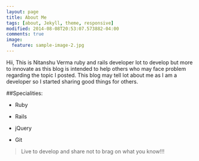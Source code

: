 ```yaml
---
layout: page
title: About Me
tags: [about, Jekyll, theme, responsive]
modified: 2014-08-08T20:53:07.573882-04:00
comments: true
image:
  feature: sample-image-2.jpg
---
```


Hii, This is Nitanshu Verma ruby and rails developer lot to develop but more to innovate as this blog is intended to help others who may face
problem regarding the topic I posted. This blog may tell lot about me as I am a developer so I started sharing good things for others.

##Specialities:

* Ruby

* Rails

* jQuery

* Git

>Live to develop and share not to brag on what you know!!!



